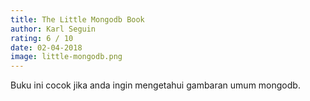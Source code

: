 ```yaml
---
title: The Little Mongodb Book
author: Karl Seguin
rating: 6 / 10
date: 02-04-2018
image: little-mongodb.png
---
```


Buku ini cocok jika anda ingin mengetahui gambaran umum mongodb.